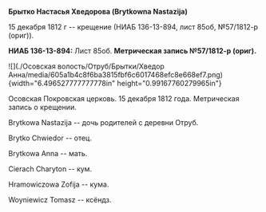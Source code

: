 **Брытко Настасья Хведорова (Brytkowna Nastazija)**

15 декабря 1812 г -- крещение (НИАБ 136-13-894, лист 85об, №57/1812-р
(ориг)).

**НИАБ 136-13-894:** Лист 85об. **Метрическая запись №57/1812-р
(ориг).**

![](./Осовская волость/Отруб/Брытки/Хведор Анна/media/605a1b4c8f6ba3815fbf6c6017468efc8e668ef7.png){width="6.496527777777778in"
height="0.99167760279965in"}

Осовская Покровская церковь. 15 декабря 1812 года. Метрическая запись о
крещении.

Brytkowa Nastazija -- дочь родителей с деревни Отруб.

Brytko Chwiedor -- отец.

Brytkowa Anna -- мать.

Cierach Charyton -- кум.

Hramowiczowa Zofija -- кума.

Woyniewicz Tomasz -- ксёндз.
